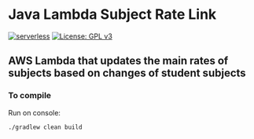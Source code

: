 # Java Lambda Subject Rate Link
[![serverless](http://public.serverless.com/badges/v3.svg)](http://www.serverless.com)
[![License: GPL v3](https://img.shields.io/badge/License-GPLv3-blue.svg)](https://www.gnu.org/licenses/gpl-3.0)

## AWS Lambda that updates the main rates of subjects based on changes of student subjects

### To compile

Run on console:

`./gradlew clean build`
 
